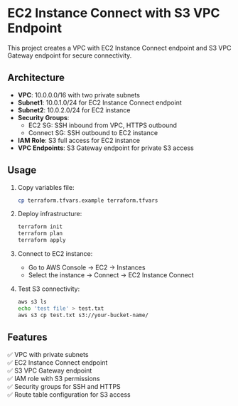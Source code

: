 # EC2 Instance Connect with S3 VPC Endpoint

This project creates a VPC with EC2 Instance Connect endpoint and S3 VPC Gateway endpoint for secure connectivity.

## Architecture

- **VPC**: 10.0.0.0/16 with two private subnets
- **Subnet1**: 10.0.1.0/24 for EC2 Instance Connect endpoint
- **Subnet2**: 10.0.2.0/24 for EC2 instance
- **Security Groups**:
  - EC2 SG: SSH inbound from VPC, HTTPS outbound
  - Connect SG: SSH outbound to EC2 instance
- **IAM Role**: S3 full access for EC2 instance
- **VPC Endpoints**: S3 Gateway endpoint for private S3 access

## Usage

1. Copy variables file:
   ```bash
   cp terraform.tfvars.example terraform.tfvars
   ```

2. Deploy infrastructure:
   ```bash
   terraform init
   terraform plan
   terraform apply
   ```

3. Connect to EC2 instance:
   - Go to AWS Console → EC2 → Instances
   - Select the instance → Connect → EC2 Instance Connect

4. Test S3 connectivity:
   ```bash
   aws s3 ls
   echo 'test file' > test.txt
   aws s3 cp test.txt s3://your-bucket-name/
   ```

## Features

✅ VPC with private subnets  
✅ EC2 Instance Connect endpoint  
✅ S3 VPC Gateway endpoint  
✅ IAM role with S3 permissions  
✅ Security groups for SSH and HTTPS  
✅ Route table configuration for S3 access